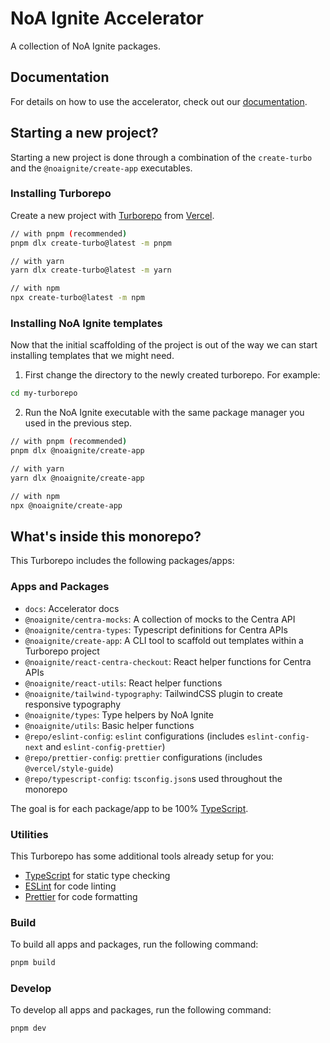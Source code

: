 # NoA Ignite Accelerator

A collection of NoA Ignite packages.

## Documentation

For details on how to use the accelerator, check out our [documentation](https://noaignite.dev/).

## Starting a new project?

Starting a new project is done through a combination of the `create-turbo` and the `@noaignite/create-app` executables.

### Installing Turborepo

Create a new project with [Turborepo](https://turbo.build/) from [Vercel](https://vercel.com/).

```bash
// with pnpm (recommended)
pnpm dlx create-turbo@latest -m pnpm

// with yarn
yarn dlx create-turbo@latest -m yarn

// with npm
npx create-turbo@latest -m npm
```

### Installing NoA Ignite templates

Now that the initial scaffolding of the project is out of the way we can start installing templates that we might need.

1. First change the directory to the newly created turborepo. For example:

```bash
cd my-turborepo
```

2. Run the NoA Ignite executable with the same package manager you used in the previous step.

```bash
// with pnpm (recommended)
pnpm dlx @noaignite/create-app

// with yarn
yarn dlx @noaignite/create-app

// with npm
npx @noaignite/create-app
```

## What's inside this monorepo?

This Turborepo includes the following packages/apps:

### Apps and Packages

- `docs`: Accelerator docs
- `@noaignite/centra-mocks`: A collection of mocks to the Centra API
- `@noaignite/centra-types`: Typescript definitions for Centra APIs
- `@noaignite/create-app`: A CLI tool to scaffold out templates within a Turborepo project
- `@noaignite/react-centra-checkout`: React helper functions for Centra APIs
- `@noaignite/react-utils`: React helper functions
- `@noaignite/tailwind-typography`: TailwindCSS plugin to create responsive typography
- `@noaignite/types`: Type helpers by NoA Ignite
- `@noaignite/utils`: Basic helper functions
- `@repo/eslint-config`: `eslint` configurations (includes `eslint-config-next` and `eslint-config-prettier`)
- `@repo/prettier-config`: `prettier` configurations (includes `@vercel/style-guide`)
- `@repo/typescript-config`: `tsconfig.json`s used throughout the monorepo

The goal is for each package/app to be 100% [TypeScript](https://www.typescriptlang.org/).

### Utilities

This Turborepo has some additional tools already setup for you:

- [TypeScript](https://www.typescriptlang.org/) for static type checking
- [ESLint](https://eslint.org/) for code linting
- [Prettier](https://prettier.io) for code formatting

### Build

To build all apps and packages, run the following command:

```sh
pnpm build
```

### Develop

To develop all apps and packages, run the following command:

```
pnpm dev
```
